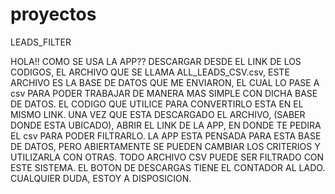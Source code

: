 # proyectos
LEADS_FILTER

HOLA!! COMO SE USA LA APP?? 
DESCARGAR DESDE EL LINK DE LOS CODIGOS, EL ARCHIVO QUE SE LLAMA ALL_LEADS_CSV.csv, ESTE ARCHIVO ES LA BASE DE DATOS QUE ME ENVIARON, EL CUAL LO PASE A csv PARA PODER TRABAJAR DE MANERA MAS SIMPLE CON DICHA BASE DE DATOS. EL CODIGO QUE UTILICE PARA CONVERTIRLO ESTA EN EL MISMO LINK.
UNA VEZ QUE ESTA DESCARGADO EL ARCHIVO, (SABER DONDE ESTA UBICADO), ABRIR EL LINK DE LA APP, EN DONDE TE PEDIRA EL csv PARA PODER FILTRARLO. 
LA APP ESTA PENSADA PARA ESTA BASE DE DATOS, PERO ABIERTAMENTE SE PUEDEN CAMBIAR LOS CRITERIOS Y UTILIZARLA CON OTRAS. TODO ARCHIVO CSV PUEDE SER FILTRADO CON ESTE SISTEMA. EL BOTON DE DESCARGAS TIENE EL CONTADOR AL LADO. 
CUALQUIER DUDA, ESTOY A DISPOSICION. 
